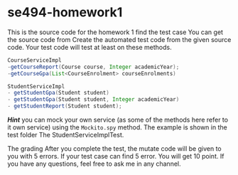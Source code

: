 # se494-homework1
This is the source code for the homework 1 find the test case 
You can get the source code from
Create the automated test code from the given source code.
Your test code will test at least on these methods.
```java
CourseServiceImpl
-getCourseReport(Course course, Integer academicYear);
-getCourseGpa(List<CourseEnrolment> courseEnrolments)

StudentServiceImpl
- getStudentGpa(Student student)
- getStudentGpa(Student student, Integer academicYear)
- getStudentReport(Student student);
```
<b><i>Hint</i></b> you can mock your own service (as some of the methods here refer to it own service) using the <code>Mockito.spy</code> method. The example is shown in the test folder The StudentServiceImplTest.

The grading
After you complete the test, the mutate code will be given to you with 5 errors. If your test case can find 5 error. You will get 10 point.
If you have any questions, feel free to ask me in any channel.
